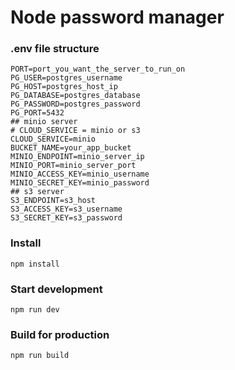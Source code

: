 # Node password manager

### .env file structure
```
PORT=port_you_want_the_server_to_run_on
PG_USER=postgres_username
PG_HOST=postgres_host_ip
PG_DATABASE=postgres_database
PG_PASSWORD=postgres_password
PG_PORT=5432
## minio server
# CLOUD_SERVICE = minio or s3
CLOUD_SERVICE=minio
BUCKET_NAME=your_app_bucket
MINIO_ENDPOINT=minio_server_ip
MINIO_PORT=minio_server_port
MINIO_ACCESS_KEY=minio_username
MINIO_SECRET_KEY=minio_password
## s3 server
S3_ENDPOINT=s3_host
S3_ACCESS_KEY=s3_username
S3_SECRET_KEY=s3_password
```

### Install
`npm install`

### Start development
`npm run dev`

### Build for production
`npm run build`
